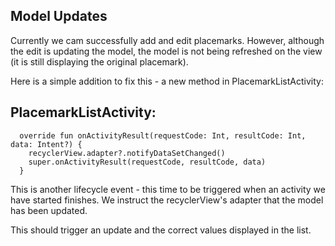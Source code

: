 ## Model Updates

Currently we cam successfully add and edit placemarks. However, although the edit is updating the model, the model is not being refreshed on the view (it is still displaying the original placemark).

Here is a simple addition to fix this - a new method in PlacemarkListActivity:

## PlacemarkListActivity:

~~~
  override fun onActivityResult(requestCode: Int, resultCode: Int, data: Intent?) {
    recyclerView.adapter?.notifyDataSetChanged()
    super.onActivityResult(requestCode, resultCode, data)
  }
~~~

This is another lifecycle event - this time to be triggered when an activity we have started finishes. We instruct the recyclerView's adapter that the model has been updated. 

This should trigger an update and the correct values displayed in the list.